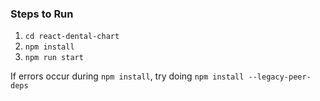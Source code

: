 ### Steps to Run
1. ```cd react-dental-chart```
2. ```npm install```
4. ```npm run start```

If errors occur during ```npm install```, try doing ```npm install --legacy-peer-deps```
